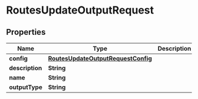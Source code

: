 

# RoutesUpdateOutputRequest


## Properties

| Name | Type | Description | Notes |
|------------ | ------------- | ------------- | -------------|
|**config** | [**RoutesUpdateOutputRequestConfig**](RoutesUpdateOutputRequestConfig.md) |  |  [optional] |
|**description** | **String** |  |  [optional] |
|**name** | **String** |  |  [optional] |
|**outputType** | **String** |  |  |



